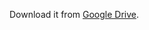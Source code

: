 Download it from [Google Drive](https://drive.google.com/drive/folders/1bs1PNVBVlDCpx8_eCgLc6iuv_-YJJKEB?usp=share_link).
